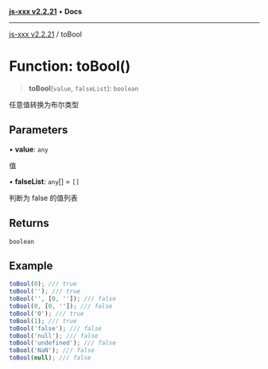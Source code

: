 [**js-xxx v2.2.21**](../README.md) • **Docs**

***

[js-xxx v2.2.21](../README.md) / toBool

# Function: toBool()

> **toBool**(`value`, `falseList`): `boolean`

任意值转换为布尔类型

## Parameters

• **value**: `any`

值

• **falseList**: `any`[] = `[]`

判断为 false 的值列表

## Returns

`boolean`

## Example

```ts
toBool(0); /// true
toBool(''); /// true
toBool('', [0, '']); /// false
toBool(0, [0, '']); /// false
toBool('0'); /// true
toBool(1); /// true
toBool('false'); /// false
toBool('null'); /// false
toBool('undefined'); /// false
toBool('NaN'); /// false
toBool(null); /// false
```
